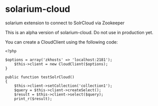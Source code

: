 # solarium-cloud
solarium extension to connect to SolrCloud via Zookeeper

This is an alpha version of solarium-cloud. Do not use in production yet.

You can create a CloudClient using the following code:

    <?php
    
    $options = array('zkhosts' => 'localhost:2181');
        $this->client = new CloudClient($options);
    }

    public function testSolrCloud()
    {
        $this->client->setCollection('collection1');
        $query = $this->client->createSelect();
        $result = $this->client->select($query);
        print_r($result);
